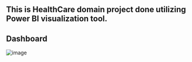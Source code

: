 ## This is HealthCare domain project done utilizing Power BI visualization tool.

## Dashboard
![image](https://github.com/user-attachments/assets/0f6b3649-210c-4c2a-9bbe-fd50b7a2ecc1)
